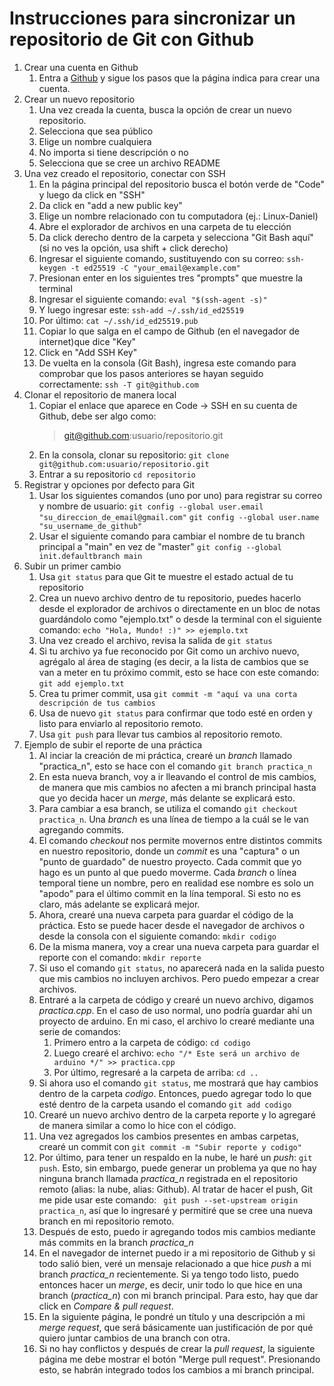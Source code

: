 # Instrucciones para sincronizar un repositorio de Git con Github

1. Crear una cuenta en Github
    1. Entra a [Github](github.com) y sigue los pasos que la página indica
       para crear una cuenta.
2. Crear un nuevo repositorio
    1. Una vez creada la cuenta, busca la opción de crear un nuevo repositorio.
    2. Selecciona que sea público
    2. Elige un nombre cualquiera 
    3. No importa si tiene descripción o no
    4. Selecciona que se cree un archivo README
3. Una vez creado el repositorio, conectar con SSH
    1. En la página principal del repositorio busca el botón verde de "Code" y luego da click en "SSH"
    2. Da click en "add a new public key"
    3. Elige un nombre relacionado con tu computadora (ej.: Linux-Daniel)
    4. Abre el explorador de archivos en una carpeta de tu elección
    5. Da click derecho dentro de la carpeta y selecciona "Git Bash aquí" (si
       no ves la opción, usa shift + click derecho)
    6. Ingresar el siguiente comando, sustituyendo con su correo: 
        `ssh-keygen -t ed25519 -C "your_email@example.com"`
    7. Presionan enter en los siguientes tres "prompts" que muestre la terminal
    8. Ingresar el siguiente comando:
        `eval "$(ssh-agent -s)"`
    9. Y luego ingresar este:
        `ssh-add ~/.ssh/id_ed25519`
    10. Por último:
        `cat ~/.ssh/id_ed25519.pub`
    11. Copiar lo que salga en el campo de Github (en el navegador de internet)que dice "Key"
    12. Click en "Add SSH Key"
    13. De vuelta en la consola (Git Bash), ingresa este comando para comprobar que los pasos anteriores se hayan seguido correctamente:
        `ssh -T git@github.com`
4. Clonar el repositorio de manera local
    1. Copiar el enlace que aparece en Code -> SSH en su cuenta de Github, debe ser algo como: 
        > git@github.com:usuario/repositorio.git
    2. En la consola, clonar su repositorio:
        `git clone git@github.com:usuario/repositorio.git`
    3. Entrar a su repositorio 
        `cd repositorio`
5. Registrar y opciones por defecto para Git
    1. Usar los siguientes comandos (uno por uno) para registrar su correo
       y nombre de usuario:
    `git config --global user.email "su_direccion_de_email@gmail.com"`
    `git config --global user.name "su_username_de_github"`
    2. Usar el siguiente comando para cambiar el nombre de tu branch principal
       a "main" en vez de "master"
    `git config --global init.defaultbranch main`
6. Subir un primer cambio
    1. Usa `git status` para que Git te muestre el estado actual de tu
       repositorio
    2. Crea un nuevo archivo dentro de tu repositorio, puedes hacerlo desde el
       explorador de archivos o directamente en un bloc de notas guardándolo
como "ejemplo.txt" o desde la terminal con el siguiente comando:
    `echo "Hola, Mundo! :)" >> ejemplo.txt`
    3. Una vez creado el archivo, revisa la salida de `git status`
    4. Si tu archivo ya fue reconocido por Git como un archivo nuevo, agrégalo
       al área de staging (es decir, a la lista de cambios que se van a meter
en tu próximo commit, esto se hace con este comando:
    `git add ejemplo.txt`
    5. Crea tu primer commit, usa `git commit -m "aquí va una corta descripción de
       tus cambios`
    6. Usa de nuevo `git status` para confirmar que todo esté en orden y listo para enviarlo al repositorio remoto.
    7. Usa `git push` para llevar tus cambios al repositorio remoto.
7. Ejemplo de subir el reporte de una práctica
    1. Al inciar la creación de mi práctica, crearé un *branch* llamado "practica_n", esto se hace con el comando `git branch practica_n`
    2. En esta nueva branch, voy a ir lleavando el control de mis cambios, de manera que mis cambios no afecten a mi branch principal hasta que yo decida hacer un *merge*, más delante se explicará esto.
    3. Para cambiar a esa branch, se utiliza el comando `git checkout practica_n`. Una *branch* es una línea de tiempo a la cuál se le van agregando commits.
    4. El comando *checkout* nos permite movernos entre distintos commits en nuestro repositorio, donde un *commit* es una "captura" o un "punto de guardado" de nuestro proyecto. Cada commit que yo hago es un punto al que puedo moverme. Cada *branch* o línea temporal tiene un nombre, pero en realidad ese nombre es solo un "apodo" para el último commit en la lína temporal. Si esto no es claro, más adelante se explicará mejor.
    5. Ahora, crearé una nueva carpeta para guardar el código de la práctica. Esto se puede hacer desde el navegador de archivos o desde la consola con el siguiente comando: `mkdir codigo`
    6. De la misma manera, voy a crear una nueva carpeta para guardar el reporte con el comando: `mkdir reporte`
    7. Si uso el comando `git status`, no aparecerá nada en la salida puesto que mis cambios no incluyen archivos. Pero puedo empezar a crear archivos. 
    8. Entraré a la carpeta de código y crearé un nuevo archivo, digamos *practica.cpp*. En el caso de uso normal, uno podría guardar ahí un proyecto de arduino. En mi caso, el archivo lo crearé mediante una serie de comandos: 
        1. Primero entro a la carpeta de código: `cd codigo`
        2. Luego crearé el archivo: `echo "/* Este será un archivo de arduino */" >> practica.cpp`
        3. Por último, regresaré a la carpeta de arriba: `cd ..` 
    9. Si ahora uso el comando `git status`, me mostrará que hay cambios dentro de la carpeta *codigo*. Entonces, puedo agregar todo lo que esté dentro de la carpeta usando el comando `git add codigo`
    10. Crearé un nuevo archivo dentro de la carpeta reporte y lo agregaré de manera similar a como lo hice con el código. 
    11. Una vez agregados los cambios presentes en ambas carpetas, crearé un commit con `git commit -m "Subir reporte y codigo"`
    12. Por último, para tener un respaldo en la nube, le haré un *push*: `git push`. Esto, sin embargo, puede generar un problema ya que no hay ninguna branch llamada *practica_n* registrada en el repositorio remoto (alias: la nube, alias: Github). Al tratar de hacer el push, Git me pide usar este comando: ` git push --set-upstream origin practica_n`, así que lo ingresaré y permitiré que se cree una nueva branch en mi repositorio remoto. 
    13. Después de esto, puedo ir agregando todos mis cambios mediante más commits en la branch *practica_n*
    14. En el navegador de internet puedo ir a mi repositorio de Github y si todo salió bien, veré un mensaje relacionado a que hice *push* a mi branch *practica_n* recientemente. Si ya tengo todo listo, puedo entonces hacer un *merge*, es decir, unir todo lo que hice en una branch (*practica_n*) con mi branch principal. Para esto, hay que dar click en *Compare & pull request*.
    15. En la siguiente página, le pondré un título y una descripción a mi *merge request*, que será básicamente uan justificación de por qué quiero juntar cambios de una branch con otra. 
    16. Si no hay conflictos y después de crear la *pull request*, la siguiente página me debe mostrar el botón "Merge pull request". Presionando esto, se habrán integrado todos los cambios a mi branch principal. 
